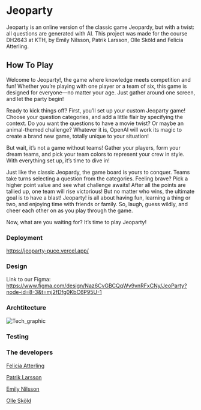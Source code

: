 # Jeoparty 
Jeoparty is an online version of the classic game Jeopardy, but with a twist: all questions are generated with AI.
This project was made for the course DH2643 at KTH, by Emily Nilsson, Patrik Larsson, Olle Sköld and Felicia Atterling.

## How To Play
Welcome to Jeoparty!, the game where knowledge meets competition and fun! Whether you’re playing with one player or a team of six, this game is designed for everyone—no matter your age. Just gather around one screen, and let the party begin!

Ready to kick things off? First, you’ll set up your custom Jeoparty game! Choose your question categories, and add a little flair by specifying the context. Do you want the questions to have a movie twist? Or maybe an animal-themed challenge? Whatever it is, OpenAI will work its magic to create a brand new game, totally unique to your situation!

But wait, it’s not a game without teams! Gather your players, form your dream teams, and pick your team colors to represent your crew in style. With everything set up, it’s time to dive in!

Just like the classic Jeopardy, the game board is yours to conquer. Teams take turns selecting a question from the categories. Feeling brave? Pick a higher point value and see what challenge awaits! After all the points are tallied up, one team will rise victorious! But no matter who wins, the ultimate goal is to have a blast! Jeoparty! is all about having fun, learning a thing or two, and enjoying time with friends or family. So, laugh, guess wildly, and cheer each other on as you play through the game.

Now, what are you waiting for? It’s time to play Jeoparty!

### Deployment
https://jeoparty-puce.vercel.app/

### Design
Link to our Figma: https://www.figma.com/design/Naz6CvGBCQqWv9vnRFxCNy/JeoParty?node-id=8-3&t=mj2fDfg0KbC6P95U-1 

### Archtitecture
![Tech_graphic](https://github.com/user-attachments/assets/79eb07ab-6fdf-4036-8a99-c753d37d0992)

### Testing

### The developers  
[Felicia Atterling](https://github.com/feliciaatterling)

[Patrik Larsson](https://github.com/larssonpatrik)

[Emily Nilsson](https://github.com/emlinem)

[Olle Sköld](https://github.com/OlleSkold)
